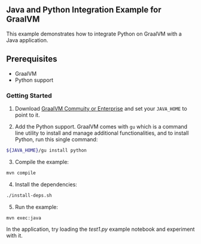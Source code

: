 ## Java and Python Integration Example for GraalVM

This example demonstrates how to integrate Python on GraalVM with a Java application.

## Prerequisites

- GraalVM
- Python support

### Getting Started

1. Download [GraalVM Commuity or Enterprise](https://www.graalvm.org/downloads/) and set your `JAVA_HOME` to point to it.

2. Add the Python support. GraalVM comes with `gu` which is a command line utility to install and manage additional functionalities, and to install Python, run this single command:
  ```bash
  ${JAVA_HOME}/gu install python
  ```

3. Compile the example:
  ```bash
  mvn compile
  ```

4. Install the dependencies:
  ```bash
  ./install-deps.sh
  ```

5. Run the example:
  ```bash
  mvn exec:java
  ```

In the application, try loading the _test1.py_ example notebook and experiment with it.
